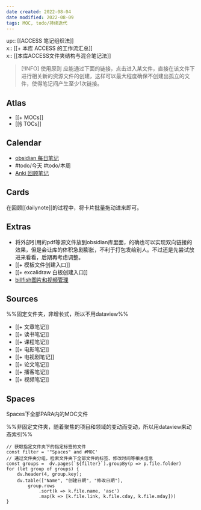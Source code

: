 ```yaml
---
date created: 2022-08-04
date modified: 2022-08-09
tags: MOC, todo/持续迭代
---
```


up:: [[ACCESS 笔记组织法]]  
x:: [[+ 本库 ACCESS 的工作流汇总]]  
x:: [[本库ACCESS文件夹结构与混合笔记法]]  

> [!INFO] 使用原则
>  应能通过下面的链接，点击进入某文件，直接在该文件下进行相关新的资源文件的创建，这样可以最大程度确保不创建出孤立的文件，使得笔记间产生至少1次链接。

## Atlas

- [[+ MOCs]]
- [[§ TOCs]]

## Calendar

- [obsidian 每日笔记](obsidian://advanced-uri?daily=true&mode=append)
- #todo/今天 #todo/本周
- [Anki 回顾笔记](obsidian://advanced-uri?vault=knowledge-garden&commandid=obsidian-spaced-repetition%253Asrs-note-review-open-note)

## Cards

在回顾[[dailynote]]的过程中，将卡片批量拖动进来即可。

## Extras

- 将外部引用的pdf等源文件放到obsidian库里面，的确也可以实现双向链接的效果，但是会让库的体积急剧膨胀，不利于打包发给别人。不过还是先尝试放进来看看，后期再考虑调整。
- [[+ 模板文件创建入口]]
- [[+ excalidraw 白板创建入口]]
- [billfish图片和视频管理](billfish://)

## Sources

%%固定文件夹，非增长式，所以不用dataview%%

- [[+ 文章笔记]]
- [[+ 读书笔记]]
- [[+ 课程笔记]]
- [[+ 电影笔记]]
- [[+ 电视剧笔记]]
- [[+ 论文笔记]]
- [[+ 播客笔记]]
- [[+ 视频笔记]]

## Spaces

Spaces下全部PARA内的MOC文件

%%非固定文件夹，随着聚焦的项目和领域的变动而变动，所以用dataview来动态索引%%

```dataviewjs
// 获取指定文件夹下的指定标签的文件
const filter = '"Spaces" and #MOC'
// 通过文件夹分组，检索文件夹下全部文件的标签、修改时间等相关信息
const groups =  dv.pages(`${filter}`).groupBy(p => p.file.folder)
for (let group of groups) {
	dv.header(4, group.key);
	dv.table(["Name", "创建日期", "修改日期"],
		group.rows
			.sort(k => k.file.name, 'asc')
			.map(k => [k.file.link, k.file.cday, k.file.mday]))
}
```
